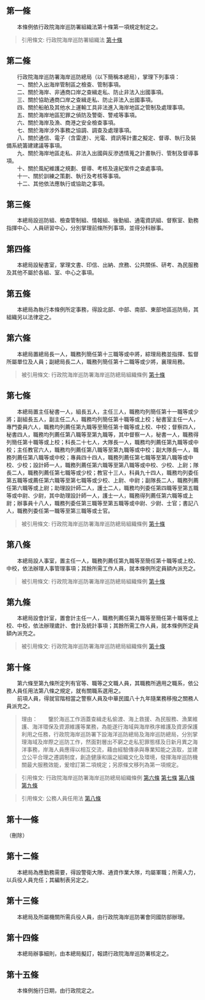 第一條 
-------
　　本條例依行政院海岸巡防署組織法第十條第一項規定制定之。  
> 引用條文: 行政院海岸巡防署組織法 [第十條](../../人事其他/組織編制/行政院海岸巡防署組織法.md#第十條-)



第二條 
-------
　　行政院海岸巡防署海岸巡防總局（以下簡稱本總局），掌理下列事項：  
　　一、關於入出海岸管制區之檢查、管制事項。  
　　二、關於海岸、非通商口岸之查緝走私、防止非法入出國事項。  
　　三、關於協助通商口岸之查緝走私、防止非法入出國事項。  
　　四、關於船舶及其他水上運輸工具非法進入海岸地區之管制及處理事項。  
　　五、關於海岸地區犯罪之偵防及警衛、警戒等事項。  
　　六、關於海岸及漁、商港之安全檢查事項。  
　　七、關於海岸涉外事務之協調、調查及處理事項。  
　　八、關於通信、電子（含雷達）、光電、資訊等計畫之擬定、督導、執行及裝備系統籌建建議等事項。  
　　九、關於海岸地區走私、非法入出國與反滲透情蒐之計畫執行、管制及督導事項。  
　　十、關於風紀維護之規劃、督導、考核及違紀案件之查處事項。  
　　十一、關於訓練之策劃、執行及考核等事項。  
　　十二、其他依法應執行或協助之事項。  


第三條 
-------
　　本總局設巡防組、檢查管制組、情報組、後勤組、通電資訊組、督察室、勤務指揮中心、人員研習中心，分別掌理前條所列事項，並得分科辦事。  


第四條 
-------
　　本總局設秘書室，掌理文書、印信、出納、庶務、公共關係、研考、為民服務及其他不屬於各組、室、中心之事項。  


第五條 
-------
　　本總局為執行本條例所定事務，得設北部、中部、南部、東部地區巡防局，其組織另以法律定之。  


第六條 
-------
　　本總局置總局長一人，職務列簡任第十三職等或中將，綜理局務並指揮、監督所屬單位及人員；副總局長二人，職務列簡任第十二職等或少將，襄理局務。  
> 被引用條文: 行政院海岸巡防署海岸巡防總局組織條例 [第十條](../../人事其他/組織編制/行政院海岸巡防署海岸巡防總局組織條例.md#第十條-)



第七條 
-------
　　本總局置主任秘書一人，組長五人，主任三人，職務均列簡任第十一職等或少將；副組長五人，副主任二人，職務均列簡任第十職等或上校；秘書室主任一人，專門委員六人，職務均列薦任第九職等至簡任第十職等或上校、中校；督察四人，秘書四人，職務均列薦任第八職等至第九職等，其中督察一人，秘書一人，職務得列簡任第十職等或上校；科長二十七人，大隊長一人，職務均列薦任第九職等或中校；主任教官六人，職務均列薦任第八職等至第九職等或中校；副大隊長一人，職務列薦任第八職等或中校；專員四十四人，職務列薦任第七職等至第八職等或中校、少校；設計師一人，職務列薦任第六職等至第八職等或中校、少校、上尉；隊長二人，職務列薦任第七職等或少校；教官十三人，科員九十四人，職務均列委任第五職等或薦任第六職等至第七職等或少校、上尉、中尉；副隊長二人，職務列薦任第六職等或上尉；助理設計師二人，護士二人，職務均列委任第四職等至第五職等或中尉、少尉，其中助理設計師一人，護士一人，職務得列薦任第六職等或上尉；辦事員十八人，職務列委任第三職等至第五職等或中尉、少尉、士官；書記八人，職務列委任第一職等至第三職等或士官。  
> 被引用條文: 行政院海岸巡防署海岸巡防總局組織條例 [第十條](../../人事其他/組織編制/行政院海岸巡防署海岸巡防總局組織條例.md#第十條-)



第八條 
-------
　　本總局設人事室，置主任一人，職務列薦任第九職等至簡任第十職等或上校、中校，依法辦理人事管理事項；其餘所需工作人員，就本條例所定員額內派充之。  
> 被引用條文: 行政院海岸巡防署海岸巡防總局組織條例 [第十條](../../人事其他/組織編制/行政院海岸巡防署海岸巡防總局組織條例.md#第十條-)



第九條 
-------
　　本總局設會計室，置會計主任一人，職務列薦任第九職等至簡任第十職等或上校、中校，依法辦理歲計、會計及統計事項；其餘所需工作人員，就本條例所定員額內派充之。  
> 被引用條文: 行政院海岸巡防署海岸巡防總局組織條例 [第十條](../../人事其他/組織編制/行政院海岸巡防署海岸巡防總局組織條例.md#第十條-)



第十條 
-------
　　第六條至第九條所定列有官等、職等之文職人員，其職務所適用之職系，依公務人員任用法第八條之規定，就有關職系選用之。  
　　前項人員，得就官階相當之警察人員及中華民國八十九年隨業務移撥之關務人員派充之。  
> 理由：　　鑒於海巡工作涵蓋查緝走私偷渡、海上救援、為民服務、漁業維護、海洋環保及資源維護等業務，為能遂行海域與海岸秩序維護及資源保護利用之任務，行政院海岸巡防署下設海洋巡防總局及海岸巡防總局，分別掌理海域及岸際之巡防工作，然面對層出不窮之走私犯罪態樣及日新月異之海洋事務，岸海人員應得以相互交流，藉由經驗傳承與專業知能之汲取，並建立公平合理之遷調制度，創造健康和諧之組織文化及環境，發揮海岸巡防機關最大服務效能，爰增訂第二項規定；另原條文移列為第一項規定。

> 引用條文: 行政院海岸巡防署海岸巡防總局組織條例 [第六條](../../人事其他/組織編制/行政院海岸巡防署海岸巡防總局組織條例.md#第六條-) [第七條](../../人事其他/組織編制/行政院海岸巡防署海岸巡防總局組織條例.md#第七條-) [第八條](../../人事其他/組織編制/行政院海岸巡防署海岸巡防總局組織條例.md#第八條-) [第九條](../../人事其他/組織編制/行政院海岸巡防署海岸巡防總局組織條例.md#第九條-)

> 引用條文: 公務人員任用法 [第八條](../../考試/任免升遷/公務人員任用法.md#第八條-職系說明書)



第十一條 
---------
（刪除）  


第十二條 
---------
　　本總局為應勤務需要，得設警衛大隊、通資作業大隊，均屬軍職；所需人力，以兵役人員充任；其編制表另定之。  


第十三條 
---------
　　本總局及所屬機關所需兵役人員，由行政院海岸巡防署會同國防部辦理。  


第十四條 
---------
　　本總局辦事細則，由本總局擬訂，報請行政院海岸巡防署核定之。  


第十五條 
---------
　　本條例施行日期，由行政院定之。